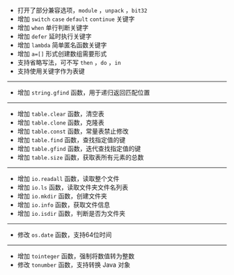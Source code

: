 * 打开了部分兼容选项，`module` ，`unpack` ，`bit32`
* 增加 `switch` `case` `default` `continue` 关键字
* 增加 `when` 单行判断关键字
* 增加 `defer` 延时执行关键字
* 增加 `lambda` 简单匿名函数关键字
* 增加 `a=[]` 形式创建数组需要形式
* 支持省略写法，可不写 `then` ，`do` ，`in`
* 支持使用关键字作为表键
---
* 增加 `string.gfind` 函数，用于递归返回匹配位置
---
* 增加 `table.clear` 函数，清空表
* 增加 `table.clone` 函数，克隆表
* 增加 `table.const` 函数，常量表禁止修改
* 增加 `table.find` 函数，查找指定值的键
* 增加 `table.gfind` 函数，迭代查找指定值的键
* 增加 `table.size` 函数，获取表所有元素的总数
---
* 增加 `io.readall` 函数，读取整个文件
* 增加 `io.ls` 函数，读取文件夹文件名列表
* 增加 `io.mkdir` 函数，创建文件夹
* 增加 `io.info` 函数，获取文件信息
* 增加 `io.isdir` 函数，判断是否为文件夹
---
* 修改 `os.date` 函数，支持64位时间
---
* 增加 `tointeger` 函数，强制将数值转为整数
* 修改 `tonumber` 函数，支持转换 Java 对象

